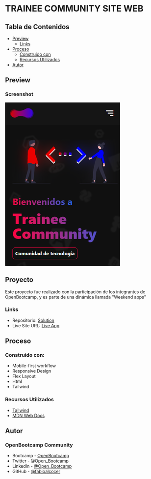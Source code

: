 # TRAINEE COMMUNITY SITE WEB

## Tabla de Contenidos

- [Preview](#preview)
  - [Links](#links)
- [Proceso](#proceso)
  - [Construido con](#construido-con)
  - [Recursos Utilizados](#recursos-utilizados)
- [Autor](#Autor)

## Preview

### Screenshot

![](./dist/assets/preview.png)

## Proyecto

Este proyecto fue realizado con la participación de los integrantes de OpenBootcamp, y es parte de una dinámica llamada "Weekend apps"

### Links

- Repositorio: [Solution](https://github.com/YhonaPeguero/Landing-Trainee-Community)
- Live Site URL: [Live App](https://trainee-community.netlify.app/)

## Proceso

### Construido con:

- Mobile-first workflow
- Responsive Design
- Flex Layout
- Html
- Tailwind

### Recursos Utilizados

- [Tailwind](https://tailwindcss.com/docs/)
- [MDN Web Docs](https://developer.mozilla.org/es/docs/Web)

## Autor

### OpenBootcamp Community

- Bootcamp - [OpenBootcamp](https://bit.ly/3E5AGBt)
- Twitter - [@Open_Bootcamp](https://twitter.com/Open_Bootcamp)
- LinkedIn - [@Open_Bootcamp](https://www.linkedin.com/school/openbootcamp-escuela/)
- GitHub - [@fabioalcocer](https://github.com/fabioalcocer/)
